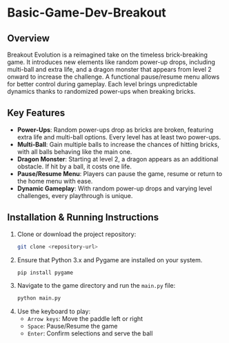 # Basic-Game-Dev-Breakout

## Overview
Breakout Evolution is a reimagined take on the timeless brick-breaking game. It introduces new elements like random power-up drops, including multi-ball and extra life, and a dragon monster that appears from level 2 onward to increase the challenge. A functional pause/resume menu allows for better control during gameplay. Each level brings unpredictable dynamics thanks to randomized power-ups when breaking bricks.

## Key Features
- **Power-Ups**: Random power-ups drop as bricks are broken, featuring extra life and multi-ball options. Every level has at least two power-ups.
- **Multi-Ball**: Gain multiple balls to increase the chances of hitting bricks, with all balls behaving like the main one.
- **Dragon Monster**: Starting at level 2, a dragon appears as an additional obstacle. If hit by a ball, it costs one life.
- **Pause/Resume Menu**: Players can pause the game, resume or return to the home menu with ease.
- **Dynamic Gameplay**: With random power-up drops and varying level challenges, every playthrough is unique.

## Installation & Running Instructions
1. Clone or download the project repository:
    ```bash
    git clone <repository-url>
    ```
2. Ensure that Python 3.x and Pygame are installed on your system.
    ```bash
    pip install pygame
    ```
3. Navigate to the game directory and run the `main.py` file:
    ```bash
    python main.py
    ```
4. Use the keyboard to play:
    - `Arrow keys`: Move the paddle left or right
    - `Space`: Pause/Resume the game
    - `Enter`: Confirm selections and serve the ball

